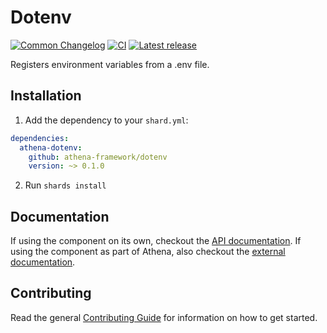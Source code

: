 # Dotenv

[![Common Changelog](https://common-changelog.org/badge.svg)](https://common-changelog.org)
[![CI](https://github.com/athena-framework/athena/workflows/CI/badge.svg)](https://github.com/athena-framework/athena/actions/workflows/ci.yml)
[![Latest release](https://img.shields.io/github/release/athena-framework/dotenv.svg)](https://github.com/athena-framework/dotenv/releases)

Registers environment variables from a .env file.

## Installation

1. Add the dependency to your `shard.yml`:

```yaml
dependencies:
  athena-dotenv:
    github: athena-framework/dotenv
    version: ~> 0.1.0
```

2. Run `shards install`

## Documentation

If using the component on its own, checkout the [API documentation](https://athenaframework.org/Dotenv).
If using the component as part of Athena, also checkout the [external documentation](https://athenaframework.org/components/dotenv).

## Contributing

Read the general [Contributing Guide](./CONTRIBUTING.md) for information on how to get started.
